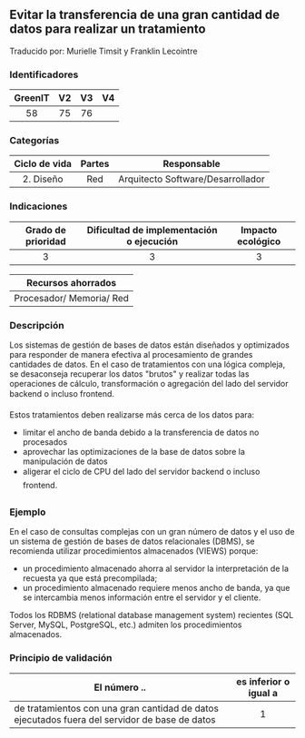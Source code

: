 ## Evitar la transferencia de una gran cantidad de datos para realizar un tratamiento
Traducido por: Murielle Timsit y Franklin Lecointre

### Identificadores

| GreenIT |  V2  |  V3  |  V4  |
|:-------:|:----:|:----:|:----:|
| 58 | 75 | 76 |  |

### Categorías

| Ciclo de vida | Partes | Responsable |
|:---------:|:----:|:----:|
| 2. Diseño | Red | Arquitecto Software/Desarrollador |

### Indicaciones

| Grado de prioridad   | Dificultad de implementación o ejecución | Impacto ecológico   |
|:-------------------:|:-------------------------:|:---------------------:|
| 3 | 3 | 3 |

|Recursos ahorrados |
|:----------------------------------------------------------:|
| Procesador/ Memoria/ Red   |

### Descripción

Los sistemas de gestión de bases de datos están diseñados y optimizados para responder de manera efectiva al procesamiento de grandes cantidades de datos.
En el caso de tratamientos con una lógica compleja, se desaconseja recuperar los datos "brutos" y realizar todas las operaciones de cálculo, transformación o agregación del lado del servidor backend o incluso frontend.

Estos tratamientos deben realizarse más cerca de los datos para:

- limitar el ancho de banda debido a la transferencia de datos no procesados
- aprovechar las optimizaciones de la base de datos sobre la manipulación de datos
- aligerar el ciclo de CPU del lado del servidor backend o incluso frontend.

### Ejemplo

En el caso de consultas complejas con un gran número de datos y el uso de un sistema de gestión de bases de datos relacionales (DBMS), se recomienda utilizar procedimientos almacenados (VIEWS) porque:

 - un procedimiento almacenado ahorra al servidor la interpretación de la recuesta ya que está precompilada;
 - un procedimiento almacenado requiere menos ancho de banda, ya que se intercambia menos información entre el servidor y el cliente.

Todos los RDBMS (relational database management system) recientes (SQL Server, MySQL, PostgreSQL, etc.) admiten los procedimientos almacenados.

### Principio de validación

| El número ..   | es inferior o igual a   |  
|-------------------|:-------------------------:|
| de tratamientos con una gran cantidad de datos ejecutados fuera del servidor de base de datos |  1 |



